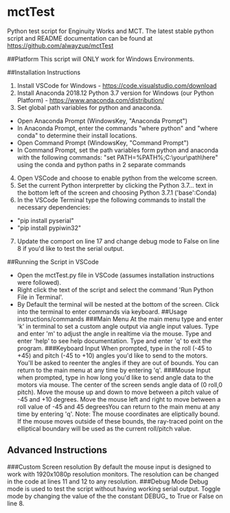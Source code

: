 # mctTest
Python test script for Enginuity Works and MCT. 
The latest stable python script and README documentation can be found at https://github.com/alwayzup/mctTest

##Platform
This script will ONLY work for Windows Environments.

##Installation Instructions
1. Install VSCode for Windows - https://code.visualstudio.com/download
2. Install Anaconda 2018.12 Python 3.7 version for Windows (our Python Platform) - https://www.anaconda.com/distribution/
3. Set global path variables for python and anaconda.
- Open Anaconda Prompt (WindowsKey, "Anaconda Prompt")
- In Anaconda Prompt, enter the commands "where python" and "where conda" to determine their install locations. 
- Open Command Prompt (WindowsKey, "Command Prompt")
- In Command Prompt, set the path variables form python and anaconda with the following commands: "set PATH=%PATH%;C:\your\path\here\" using the conda and python paths in 2 separate commands
4. Open VSCode and choose to enable python from the welcome screen. 
5. Set the current Python interpretter by clicking the Python 3.7... text in the bottom left of the screen and choosing Python 3.7.1 ('base':Conda)
6. In the VSCode Terminal type the following commands to install the necessary dependencies:
- "pip install pyserial"
- "pip install pypiwin32"
7. Update the comport on line 17 and change debug mode to False on line 8 if you'd like to test the serial output. 


##Running the Script in VSCode
- Open the mctTest.py file in VSCode (assumes installation instructions were followed).
- Right click the text of the script and select the command 'Run Python File in Terminal'. 
- By Default the terminal will be nested at the bottom of the screen. Click into the terminal to enter commands via keyboard. 
##Usage instructions/commands
###Main Menu
At the main menu type and enter 'k' in terminal to set a custom angle output via angle input values.
Type and enter 'm' to adjust the angle in realtime via the mouse.
Type and enter 'help' to see help documentation.
Type and enter 'q' to exit the program.
###Keyboard Input
When prompted, type in the roll (-45 to +45) and pitch (-45 to +10) angles you'd like to send to the motors. You'll be asked to reenter the angles if they are out of bounds. You can return to the main menu at any time by entering 'q'.
###Mouse Input
when prompted, type in how long you'd like to send angle data to the motors via mouse. The center of the screen sends angle data of (0 roll,0 pitch). Move the mouse up and down to move between a pitch value of -45 and +10 degrees. Move the mouse left and right to move between a roll value of -45 and 45 degreesYou can return to the main menu at any time by entering 'q'.
Note: The mouse coordinates are eliptically bound. If the mouse moves outside of these bounds, the ray-traced point on the elliptical boundary will be used as the current roll/pitch value.
## Advanced Instructions
###Custom Screen resolution
By default the mouse input is designed to work with 1920x1080p resolution monitors. The resolution can be changed in the code at lines 11 and 12 to any resolution. 
###Debug Mode
Debug mode is used to test the script without having working serial output. Toggle mode by changing the value of the the constant DEBUG_ to True or False on line 8. 